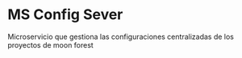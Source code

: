 # MS Config Sever

Microservicio que gestiona las configuraciones centralizadas de los proyectos de moon forest

